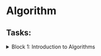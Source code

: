 # Algorithm

## Tasks:

<details><summary>Block 1: Introduction to Algorithms</summary>
<details><summary>Task A</summary>
The city schoolboy Lyosha went to the village for the summer and started growing flowers. He planted n flowers along one long straight garden bed and they grew successfully. Lyosha planted many different types of flowers, the i-th flower from the beginning of the garden has the form ai, where ai "is an integer, the number of the corresponding species in the "Catalogue of a young agronomist".

Now Lyosha wants to take a photo of the flowers he has grown and post it in the "my garden beds" section of the VKompost social network for agronomists. The photo will show a segment of one or more flowers planted in a row.

However, he noticed that the photo does not look very interesting if it has a lot of the same flowers in a row. Lyosha decided that if three flowers of the same species planted in a row are visible in the photo, then his friends - experts in the aesthetics of flower photographs - will give few likes.

Help him choose the longest section of his garden for photography, which does not have three flowers of the same kind in a row.

#### Input:

The first line contains an integer n (1 ≤ n ≤ 200000) — the number of flowers in the garden.

The second line contains n integers ai (1 ≤ ai ≤ 10^9) denoting the type of the next flower. Identical flowers are indicated by the same numbers, different - by different numbers.

#### Output:

Print the number of the first and last flower on the longest section you are looking for. Flowers are numbered from 1 to n.

If there are several longest segments, print the segment that starts earlier.

</details>

<details><summary>Task B</summary>

Gleb recently opened a zoo. He decided to build it in the shape of a circle and, of course, surrounded it with a fence. Gleb took you there as head of security. It would seem that everything started so well, but it was on your first shift that all the animals fled. There are n animals of different species in the zoo, and each species has its own traps.

Unfortunately, some animals are at enmity with each other in nature (they are designated by different letters), and the zoo is surrounded by a fence and has the shape of a circle. With the help of cameras, it was possible to find out where all the animals are. The zoo's smart life support system has already scanned the zoo and outputs the id of all animals and traps in the order they are seen from the center of the zoo. It so happened that all the animals and all the traps are on the edge of the zoo. You want to see if the animals can get into their trap without crossing paths with others. If yes, also show any of the schemes for capturing animals.

#### Input:

The input is a string of 2n Latin characters, where the small letter is an animal, and the large letter is a trap. The string size is no more than 100000.

#### Output:

It is required to print "Impossible" if there is no solution, or "Possible" if it is possible to return all animals to the cages. If it is possible, then for each trap, in the order of traversal, it is required to print the index of the animal in it.

</details>

<details><summary>Task C</summary>

Vadim is developing a configuration file parser for his project. The file consists of blocks, which are distinguished using the characters "{" - the beginning of the block, and "}" - the end of the block. Blocks can be nested within each other. One block can contain several other blocks.

There are variables in the configuration file. Each variable has a name that consists of no more than ten lowercase Latin letters. Variables can be assigned numeric values. Initially, all variables have a value of 0.

Assigning a new value is written as 'variable'='number', where 'variable' is the name of the variable, and 'number' is an integer whose module does not exceed 10^9. The parser reads the configuration file line by line. As soon as it encounters an assignment expression, it assigns a new value to the variable. This value is retained until the end of the current block, and then the old value of the variable is restored. If other blocks are nested in the block, then inside those blocks that come after the assignment, the value of the variable will also be new.

In addition, in the configuration file, you can assign the value of another variable to a variable. This action is written as 'variable1'='variable2'. After reading such a line, the parser assigns the current value of variable2 to variable1. As with a constant value assignment, the new value is retained only until the end of the current block. After the end of the block, the variable returns the value that was before the start of the block.

For debugging, Vadim wants to print the assigned value for each line of the form 'variable1'='variable2'. Help him debug the parser.
  
#### Input:

The input contains at least one and no more than 10^5 lines. Each line has one of four types:

1. { - the beginning of the block;
2. } — end of the block;
3. variable=number - assigning a value to a variable given by a number;
4. variable1=variable2 - Assigning one variable the value of another variable. Variables 'variable1' and 'variable2' can be the same.

It is guaranteed that the input is correct and matches the description from the condition. The input does not contain spaces.

#### Output:

For each line of type 'variable1'='variable2' print the value that was assigned.

</details>

<details><summary>Task D</summary>

In the secret laboratory of Professor Chaos, an experiment is underway to grow especially dangerous bacteria. At the beginning of the first day of the experiment, Chaos has a particularly dangerous bacteria.

Each day of the experiment is arranged as follows. Early in the morning, the professor takes all his bacteria out of the container and places them in an incubator, where the bacteria begin to divide. Instead of each bacterium, b new bacteria are formed.

After removing the bacteria from the incubator, c of them are used for various experiments and then destroyed. If there are less than c bacteria after removal from the incubator, all available bacteria are used for the experiments and the experiment ends.

The remaining bacteria at the end of the day must be placed in a container and continue to be used in the experiment. However, no more than d bacteria can be placed in the container, so if the number of remaining bacteria is greater than d, then d bacteria are placed in the container, and the rest are destroyed.

Now Professor Chaos wants to find out how many especially dangerous bacteria he will have in the container after the k-th day of the experiment. Help him find the answer to this question.
  
#### Input:

The single line of the input file contains five integers a, b, c, d and k (1 ≤ a, b ≤ 1000, 0 ≤ c ≤ 1000, 1 ≤ d ≤ 1000, a ≤ d, 1 ≤ k ≤ 10^18).
  
#### Output:

Print a single number — the number of bacteria Chaos has by the end of the k-th day. If the experiment ends on the k-th day or earlier, print the number 0.
  
</details>
  </details>



